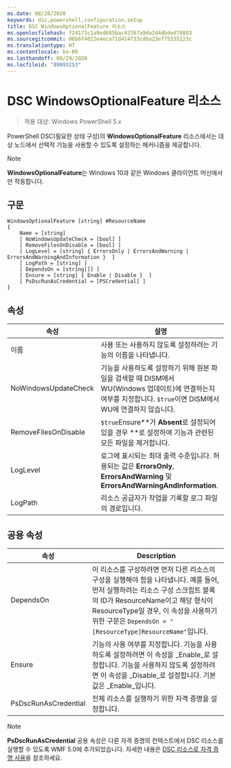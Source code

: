 ```yaml
---
ms.date: 08/28/2020
keywords: dsc,powershell,configuration,setup
title: DSC WindowsOptionalFeature 리소스
ms.openlocfilehash: f24173c1a9ed605bac43767a9da2d4dbded78883
ms.sourcegitcommit: 06b6f4012e4eca71d414733cdba23ef75535223c
ms.translationtype: HT
ms.contentlocale: ko-KR
ms.lasthandoff: 08/29/2020
ms.locfileid: "89093253"
---
```

# <a name="dsc-windowsoptionalfeature-resource"></a>DSC WindowsOptionalFeature 리소스

> 적용 대상: Windows PowerShell 5.x

PowerShell DSC(필요한 상태 구성)의 **WindowsOptionalFeature** 리소스에서는 대상 노드에서 선택적 기능을 사용할 수 있도록 설정하는 메커니즘을 제공합니다.

> [!NOTE]
> **WindowsOptionalFeature**는 Windows 10과 같은 Windows 클라이언트 머신에서만 작동합니다.

## <a name="syntax"></a>구문

```Syntax
WindowsOptionalFeature [string] #ResourceName
{
    Name = [string]
    [ NoWindowsUpdateCheck = [bool] ]
    [ RemoveFilesOnDisable = [bool] ]
    [ LogLevel = [string] { ErrorsOnly | ErrorsAndWarning | ErrorsAndWarningAndInformation }  ]
    [ LogPath = [string] ]
    [ DependsOn = [string[]] ]
    [ Ensure = [string] { Enable | Disable }  ]
    [ PsDscRunAsCredential = [PSCredential] ]
}
```

## <a name="properties"></a>속성

|속성 |설명 |
|---|---|
|이름 |사용 또는 사용하지 않도록 설정하려는 기능의 이름을 나타냅니다. |
|NoWindowsUpdateCheck |기능을 사용하도록 설정하기 위해 원본 파일을 검색할 때 DISM에서 WU(Windows 업데이트)에 연결하는지 여부를 지정합니다. `$true`이면 DISM에서 WU에 연결하지 않습니다. |
|RemoveFilesOnDisable |`$true`Ensure**가 **Absent**로 설정되어 있을 경우 **로 설정하여 기능과 관련된 모든 파일을 제거합니다. |
|LogLevel |로그에 표시되는 최대 출력 수준입니다. 허용되는 값은 **ErrorsOnly**, **ErrorsAndWarning** 및 **ErrorsAndWarningAndInformation**. |
|LogPath |리소스 공급자가 작업을 기록할 로그 파일의 경로입니다. |

## <a name="common-properties"></a>공용 속성

|속성 |Description |
|---|---|
|DependsOn |이 리소스를 구성하려면 먼저 다른 리소스의 구성을 실행해야 함을 나타냅니다. 예를 들어, 먼저 실행하려는 리소스 구성 스크립트 블록의 ID가 ResourceName이고 해당 형식이 ResourceType일 경우, 이 속성을 사용하기 위한 구문은 `DependsOn = "[ResourceType]ResourceName"`입니다. |
|Ensure |기능의 사용 여부를 지정합니다. 기능을 사용하도록 설정하려면 이 속성을 _Enable_로 설정합니다. 기능을 사용하지 않도록 설정하려면 이 속성을 _Disable_로 설정합니다. 기본값은 _Enable_입니다. |
|PsDscRunAsCredential |전체 리소스를 실행하기 위한 자격 증명을 설정합니다. |

> [!NOTE]
> **PsDscRunAsCredential** 공용 속성은 다른 자격 증명의 컨텍스트에서 DSC 리소스를 실행할 수 있도록 WMF 5.0에 추가되었습니다. 자세한 내용은 [ DSC 리소스로 자격 증명 사용](../../../configurations/runasuser.md)을 참조하세요.
